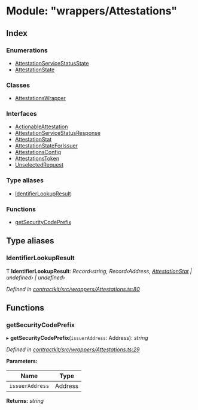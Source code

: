 # Module: "wrappers/Attestations"

## Index

### Enumerations

* [AttestationServiceStatusState](../enums/_wrappers_attestations_.attestationservicestatusstate.md)
* [AttestationState](../enums/_wrappers_attestations_.attestationstate.md)

### Classes

* [AttestationsWrapper](../classes/_wrappers_attestations_.attestationswrapper.md)

### Interfaces

* [ActionableAttestation](../interfaces/_wrappers_attestations_.actionableattestation.md)
* [AttestationServiceStatusResponse](../interfaces/_wrappers_attestations_.attestationservicestatusresponse.md)
* [AttestationStat](../interfaces/_wrappers_attestations_.attestationstat.md)
* [AttestationStateForIssuer](../interfaces/_wrappers_attestations_.attestationstateforissuer.md)
* [AttestationsConfig](../interfaces/_wrappers_attestations_.attestationsconfig.md)
* [AttestationsToken](../interfaces/_wrappers_attestations_.attestationstoken.md)
* [UnselectedRequest](../interfaces/_wrappers_attestations_.unselectedrequest.md)

### Type aliases

* [IdentifierLookupResult](_wrappers_attestations_.md#identifierlookupresult)

### Functions

* [getSecurityCodePrefix](_wrappers_attestations_.md#getsecuritycodeprefix)

## Type aliases

###  IdentifierLookupResult

Ƭ **IdentifierLookupResult**: *Record‹string, Record‹Address, [AttestationStat](../interfaces/_wrappers_attestations_.attestationstat.md) | undefined› | undefined›*

*Defined in [contractkit/src/wrappers/Attestations.ts:80](https://github.com/celo-org/celo-monorepo/blob/master/packages/sdk/contractkit/src/wrappers/Attestations.ts#L80)*

## Functions

###  getSecurityCodePrefix

▸ **getSecurityCodePrefix**(`issuerAddress`: Address): *string*

*Defined in [contractkit/src/wrappers/Attestations.ts:29](https://github.com/celo-org/celo-monorepo/blob/master/packages/sdk/contractkit/src/wrappers/Attestations.ts#L29)*

**Parameters:**

Name | Type |
------ | ------ |
`issuerAddress` | Address |

**Returns:** *string*
